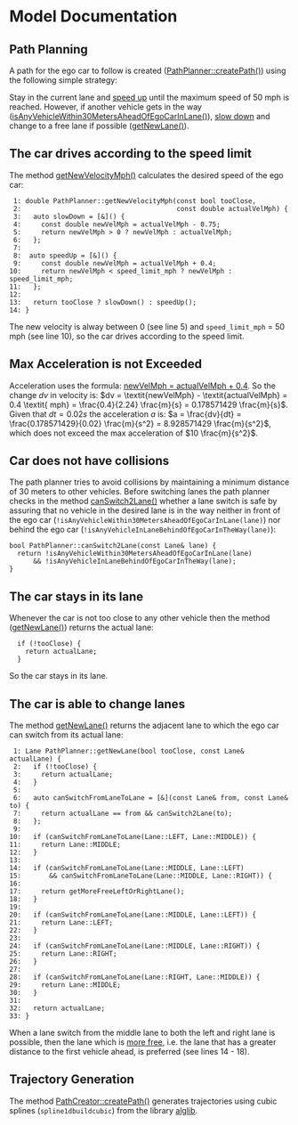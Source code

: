 # Model Documentation


## Path Planning

A path for the ego car to follow is created ([PathPlanner::createPath()](https://github.com/KnollFrank/CarND-Path-Planning-Project/blob/43f9a2e1f6289d8c01256a43bf1e2411dbe2ed4c/src/pathPlanner.h#L89)) using the following simple strategy:

Stay in the current lane and [speed up](https://github.com/KnollFrank/CarND-Path-Planning-Project/blob/c1bd39ef43180098045da42c8c21684c68ab09db/src/pathPlanner.h#L195) until the maximum speed of 50 mph is reached. However, if another vehicle gets in the way ([isAnyVehicleWithin30MetersAheadOfEgoCarInLane()](https://github.com/KnollFrank/CarND-Path-Planning-Project/blob/43f9a2e1f6289d8c01256a43bf1e2411dbe2ed4c/src/pathPlanner.h#L119)), [slow down](https://github.com/KnollFrank/CarND-Path-Planning-Project/blob/c1bd39ef43180098045da42c8c21684c68ab09db/src/pathPlanner.h#L189) and change to a free lane if possible ([getNewLane()](https://github.com/KnollFrank/CarND-Path-Planning-Project/blob/43f9a2e1f6289d8c01256a43bf1e2411dbe2ed4c/src/pathPlanner.h#L258)).


## The car drives according to the speed limit

The method [getNewVelocityMph()](https://github.com/KnollFrank/CarND-Path-Planning-Project/blob/5c5a44cc69410de5ac237e2de1051dd33def927e/src/pathPlanner.h#L187) calculates the desired speed of the ego car:

```
 1: double PathPlanner::getNewVelocityMph(const bool tooClose,
 2:                                       const double actualVelMph) {
 3:   auto slowDown = [&]() {
 4:     const double newVelMph = actualVelMph - 0.75;
 5:     return newVelMph > 0 ? newVelMph : actualVelMph;
 6:   };
 7:
 8:  auto speedUp = [&]() {
 9:     const double newVelMph = actualVelMph + 0.4;
10:     return newVelMph < speed_limit_mph ? newVelMph : speed_limit_mph;
11:   };
12:
13:   return tooClose ? slowDown() : speedUp();
14: }
```

The new velocity is alway between 0 (see line 5) and `speed_limit_mph` = 50 mph (see line 10), so the car drives according to the speed limit.

## Max Acceleration is not Exceeded

Acceleration uses the formula: [newVelMph = actualVelMph + 0.4](https://github.com/KnollFrank/CarND-Path-Planning-Project/blob/5c5a44cc69410de5ac237e2de1051dd33def927e/src/pathPlanner.h#L196).
So the change $dv$ in velocity is:
$dv = \textit{newVelMph} - \textit{actualVelMph} = 0.4 \textit{ mph} = \frac{0.4}{2.24} \frac{m}{s} = 0.178571429 \frac{m}{s}$. Given that $dt = 0.02 s$ the acceleration $a$ is:
$a = \frac{dv}{dt} = \frac{0.178571429}{0.02} \frac{m}{s^2} = 8.928571429 \frac{m}{s^2}$, which does not exceed the max acceleration of $10 \frac{m}{s^2}$.

## Car does not have collisions

The path planner tries to avoid collisions by maintaining a minimum distance of 30 meters to other vehicles. Before switching lanes the path planner checks in the method [canSwitch2Lane()](https://github.com/KnollFrank/CarND-Path-Planning-Project/blob/1211cebcdf2907b05ab3493c58e22481d9719ed8/src/pathPlanner.h#L151) whether a lane switch is safe by assuring that no vehicle in the desired lane is in the way neither in front of the ego car (`!isAnyVehicleWithin30MetersAheadOfEgoCarInLane(lane)`) nor behind the ego car (`!isAnyVehicleInLaneBehindOfEgoCarInTheWay(lane)`):

```
bool PathPlanner::canSwitch2Lane(const Lane& lane) {
  return !isAnyVehicleWithin30MetersAheadOfEgoCarInLane(lane)
      && !isAnyVehicleInLaneBehindOfEgoCarInTheWay(lane);
}
```

## The car stays in its lane

Whenever the car is not too close to any other vehicle then the method ([getNewLane()](https://github.com/KnollFrank/CarND-Path-Planning-Project/blob/43f9a2e1f6289d8c01256a43bf1e2411dbe2ed4c/src/pathPlanner.h#L258)) returns the actual lane:

```
  if (!tooClose) {
    return actualLane;
  }
```

So the car stays in its lane.

## The car is able to change lanes

The method [getNewLane()](https://github.com/KnollFrank/CarND-Path-Planning-Project/blob/43f9a2e1f6289d8c01256a43bf1e2411dbe2ed4c/src/pathPlanner.h#L258) returns the adjacent lane to which the ego car can switch from its actual lane:

```
 1: Lane PathPlanner::getNewLane(bool tooClose, const Lane& actualLane) {
 2:   if (!tooClose) {
 3:     return actualLane;
 4:   }
 5: 
 6:   auto canSwitchFromLaneToLane = [&](const Lane& from, const Lane& to) {
 7:     return actualLane == from && canSwitch2Lane(to);
 8:   };
 9: 
10:   if (canSwitchFromLaneToLane(Lane::LEFT, Lane::MIDDLE)) {
11:     return Lane::MIDDLE;
12:   }
13: 
14:   if (canSwitchFromLaneToLane(Lane::MIDDLE, Lane::LEFT)
15:       && canSwitchFromLaneToLane(Lane::MIDDLE, Lane::RIGHT)) {
16: 
17:     return getMoreFreeLeftOrRightLane();
18:   }
19: 
20:   if (canSwitchFromLaneToLane(Lane::MIDDLE, Lane::LEFT)) {
21:     return Lane::LEFT;
22:   }
23: 
24:   if (canSwitchFromLaneToLane(Lane::MIDDLE, Lane::RIGHT)) {
25:     return Lane::RIGHT;
26:   }
27: 
28:   if (canSwitchFromLaneToLane(Lane::RIGHT, Lane::MIDDLE)) {
29:     return Lane::MIDDLE;
30:   }
31: 
32:   return actualLane;
33: }

```

When a lane switch from the middle lane to both the
left and right lane is possible, then the lane which is [more free](https://github.com/KnollFrank/CarND-Path-Planning-Project/blob/43f9a2e1f6289d8c01256a43bf1e2411dbe2ed4c/src/pathPlanner.h#L232), i.e. the lane that has a greater distance to the first vehicle ahead, is preferred (see lines 14 - 18).

## Trajectory Generation

The method [PathCreator::createPath()](https://github.com/KnollFrank/CarND-Path-Planning-Project/blob/43f9a2e1f6289d8c01256a43bf1e2411dbe2ed4c/src/pathCreator.h#L34) generates trajectories using cubic splines (`spline1dbuildcubic`) from the library [alglib](http://www.alglib.net/).


